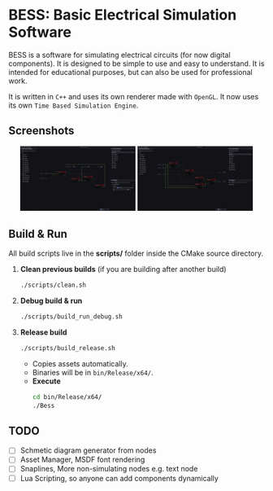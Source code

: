 # BESS: Basic Electrical Simulation Software

BESS is a software for simulating electrical circuits (for now digital components). It is designed to be simple to use and easy to understand. It is intended for educational purposes, but can also be used for professional work.

It is written in `C++` and uses its own renderer made with `OpenGL`.
It now uses its own `Time Based Simulation Engine`.

## Screenshots

<div align="center">
  <img src="screenshots/ss1.png" alt="BESS SS1" width="45%" />
  <img src="screenshots/ss2.png" alt="BESS SS2" width="45%" />
</div>

## Build & Run

All build scripts live in the **scripts/** folder inside the CMake source directory.

1. **Clean previous builds** (if you are building after another build)
   ```bash
   ./scripts/clean.sh
   ```
2. **Debug build & run**  
   ```bash
   ./scripts/build_run_debug.sh
   ```
3. **Release build**  
   ```bash
   ./scripts/build_release.sh
   ```
   - Copies assets automatically.
   - Binaries will be in `bin/Release/x64/`.
   - **Execute**  
       ```bash
       cd bin/Release/x64/
       ./Bess
       ```
## TODO
- [ ] Schmetic diagram generator from nodes
- [ ] Asset Manager, MSDF font rendering
- [ ] Snaplines, More non-simulating nodes e.g. text node
- [ ] Lua Scripting, so anyone can add components dynamically
